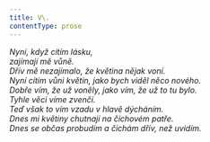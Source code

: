 ```yaml
---
title: V\.
contentType: prose
---
```


<section>

_Nyní, když cítím lásku,  
zajímají mě vůně.  
Dřív mě nezajímalo, že květina nějak voní.  
Nyní cítím vůni květin, jako bych viděl něco nového.  
Dobře vím, že už voněly, jako vím, že už to tu bylo.  
Tyhle věci víme zvenčí.  
Teď však to vím vzadu v hlavě dýcháním.  
Dnes mi květiny chutnají na čichovém patře.  
Dnes se občas probudím a čichám dřív, než uvidím._

</section>
